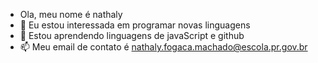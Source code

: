 - Ola, meu nome é nathaly
- 🌱 Eu estou interessada em programar novas linguagens
- 💞️ Estou aprendendo linguagens de javaScript e github
- 📫 Meu email de contato é nathaly.fogaca.machado@escola.pr.gov.br

